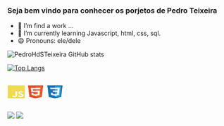 ### Seja bem vindo para conhecer os porjetos de Pedro Teixeira

- 🔭 I’m find a work ...
- 🌱 I’m currently learning Javascript, html, css, sql.
- 😄 Pronouns: ele/dele



![PedroHdSTeixeira GitHub stats](https://github-readme-stats.vercel.app/api?username=PedroHdSTeixeira&show_icons=true&theme=tokyonight)


[![Top Langs](https://github-readme-stats.vercel.app/api/top-langs/?username=PedroHdSTeixeira)](https://github.com/PedroHdSTeixeira/github-readme-stats)


<div style="display: inline_block"><br>
  <img align="center" alt="Pedro-Js" height="30" width="40" src="https://raw.githubusercontent.com/devicons/devicon/master/icons/javascript/javascript-plain.svg">
  <img align="center" alt="Pedro-HTML" height="30" width="40" src="https://raw.githubusercontent.com/devicons/devicon/master/icons/html5/html5-original.svg">
  <img align="center" alt="Pedro-CSS" height="30" width="40" src="https://raw.githubusercontent.com/devicons/devicon/master/icons/css3/css3-original.svg">
</div>

  
  ##
 
<div> 
  <a href = "mailto:phstsam@gmail.com"><img src="https://img.shields.io/badge/Gmail-D14836?style=for-the-badge&logo=gmail&logoColor=white" target="_blank"></a>
  <a href="https://www.linkedin.com/in/pedro-teixeira-08709481/" target="_blank"><img src="https://img.shields.io/badge/-LinkedIn-%230077B5?style=for-the-badge&logo=linkedin&logoColor=white" target="_blank"></a> 
  
  
</div>
